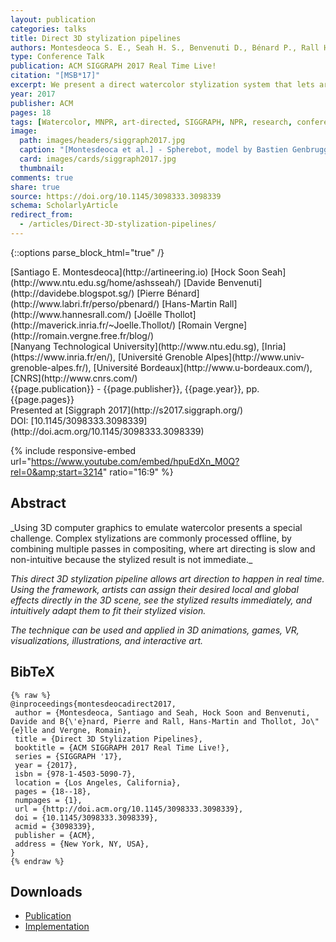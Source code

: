 ```yaml
---
layout: publication
categories: talks
title: Direct 3D stylization pipelines
authors: Montesdeoca S. E., Seah H. S., Benvenuti D., Bénard P., Rall H.-M., Thollot J., Vergne R.
type: Conference Talk
publication: ACM SIGGRAPH 2017 Real Time Live!
citation: "[MSB*17]"   
excerpt: We present a direct watercolor stylization system that lets artists control locally the desired effects directly in their animated 3D scene, seeing the stylized results in real-time.
year: 2017
publisher: ACM
pages: 18
tags: [Watercolor, MNPR, art-directed, SIGGRAPH, NPR, research, conference]
image:
  path: images/headers/siggraph2017.jpg
  caption: "[Montesdeoca et al.] - Spherebot, model by Bastien Genbrugge."
  card: images/cards/siggraph2017.jpg
  thumbnail:
comments: true
share: true
source: https://doi.org/10.1145/3098333.3098339
schema: ScholarlyArticle
redirect_from:
  - /articles/Direct-3D-stylization-pipelines/
---
```

{::options parse_block_html="true" /}
<div class="publication-info center">
  <div class="authors"><span>[Santiago E. Montesdeoca](http://artineering.io)</span> <span>[Hock Soon Seah](http://www.ntu.edu.sg/home/ashsseah/)</span> <span>[Davide Benvenuti](http://davidebe.blogspot.sg/)</span> <span>[Pierre Bénard](http://www.labri.fr/perso/pbenard/)</span> <span>[Hans-Martin Rall](http://www.hannesrall.com/)</span> <span>[Joëlle Thollot](http://maverick.inria.fr/~Joelle.Thollot/)</span> <span>[Romain Vergne](http://romain.vergne.free.fr/blog/)</span>
  </div>
  <div class="university">[Nanyang Technological University](http://www.ntu.edu.sg), [Inria](https://www.inria.fr/en/), [Université Grenoble Alpes](http://www.univ-grenoble-alpes.fr/), [Université Bordeaux](http://www.u-bordeaux.com/), [CNRS](http://www.cnrs.com/)
  </div>
  <div class="published-in">{{page.publication}} - {{page.publisher}}, {{page.year}}, pp. {{page.pages}}
  </div>
  Presented at [Siggraph 2017](http://s2017.siggraph.org/)
  <div class="doi">DOI: [10.1145/3098333.3098339](http://doi.acm.org/10.1145/3098333.3098339)
  </div>
</div>

{% include responsive-embed url="https://www.youtube.com/embed/hpuEdXn_M0Q?rel=0&amp;start=3214" ratio="16:9" %}


## Abstract
<div class="abstract">
_Using 3D computer graphics to emulate watercolor presents a special challenge.
Complex stylizations are commonly processed offline, by combining multiple passes in
compositing, where art directing is slow and non-intuitive because the stylized result is
not immediate._

_This direct 3D stylization pipeline allows art direction to happen in real time. Using
the framework, artists can assign their desired local and global effects directly in the
3D scene, see the stylized results immediately, and intuitively adapt them to fit their
stylized vision._

_The technique can be used and applied in 3D animations, games, VR, visualizations,
illustrations, and interactive art._
</div>


## BibTeX
    {% raw %}
    @inproceedings{montesdeocadirect2017,
     author = {Montesdeoca, Santiago and Seah, Hock Soon and Benvenuti, Davide and B{\'e}nard, Pierre and Rall, Hans-Martin and Thollot, Jo\"{e}lle and Vergne, Romain},
     title = {Direct 3D Stylization Pipelines},
     booktitle = {ACM SIGGRAPH 2017 Real Time Live!},
     series = {SIGGRAPH '17},
     year = {2017},
     isbn = {978-1-4503-5090-7},
     location = {Los Angeles, California},
     pages = {18--18},
     numpages = {1},
     url = {http://doi.acm.org/10.1145/3098333.3098339},
     doi = {10.1145/3098333.3098339},
     acmid = {3098339},
     publisher = {ACM},
     address = {New York, NY, USA},
    }
    {% endraw %}


## Downloads
* [Publication](https://dl.acm.org/authorize?N658395)
* [Implementation](/projects/Maya-NPR/)
